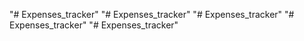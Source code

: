 "# Expenses_tracker" 
"# Expenses_tracker" 
"# Expenses_tracker" 
"# Expenses_tracker" 
"# Expenses_tracker" 
